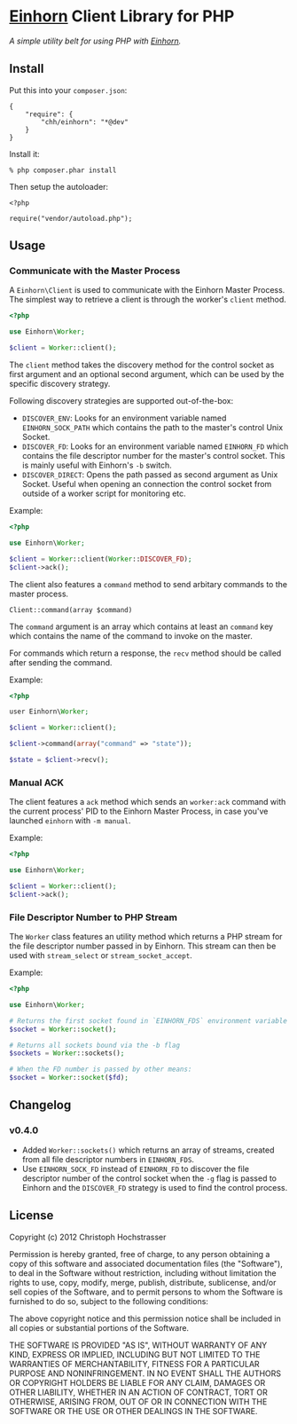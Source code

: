 # [Einhorn][] Client Library for PHP

_A simple utility belt for using PHP with [Einhorn][]._

## Install

Put this into your `composer.json`:

    {
        "require": {
            "chh/einhorn": "*@dev"
        }
    }

Install it:

    % php composer.phar install

Then setup the autoloader:

    <?php
    
    require("vendor/autoload.php");

## Usage

### Communicate with the Master Process

A `Einhorn\Client` is used to communicate with the Einhorn Master
Process. The simplest way to retrieve a client is through the worker's
`client` method.

```php
<?php

use Einhorn\Worker;

$client = Worker::client();
```

The `client` method takes the discovery method for the control socket as
first argument and an optional second argument, which can be used by the
specific discovery strategy.

Following discovery strategies are supported out-of-the-box:

 * `DISCOVER_ENV`: Looks for an environment variable named
   `EINHORN_SOCK_PATH` which contains the path to the master's
   control Unix Socket.
 * `DISCOVER_FD`: Looks for an environment variable named `EINHORN_FD`
   which contains the file descriptor number for the master's control socket.
   This is mainly useful with Einhorn's `-b` switch.
 * `DISCOVER_DIRECT`: Opens the path passed as second argument as Unix
   Socket. Useful when opening an connection the control socket from
   outside of a worker script for monitoring etc.

Example:

```php
<?php

use Einhorn\Worker;

$client = Worker::client(Worker::DISCOVER_FD);
$client->ack();
```

The client also features a `command` method to send arbitary commands to
the master process.

    Client::command(array $command)

The `command` argument is an array which contains at least an `command`
key which contains the name of the command to invoke on the master.

For commands which return a response, the `recv` method should be called
after sending the command.

Example:

```php
<?php

user Einhorn\Worker;

$client = Worker::client();

$client->command(array("command" => "state"));

$state = $client->recv();
```

### Manual ACK

The client features a `ack` method which sends an `worker:ack` command with the
current process' PID to the Einhorn Master Process, in case you've
launched `einhorn` with `-m manual`.

Example:

```php
<?php

use Einhorn\Worker;

$client = Worker::client();
$client->ack();
```

### File Descriptor Number to PHP Stream

The `Worker` class features an utility method which returns a PHP stream
for the file descriptor number passed in by Einhorn. This stream can
then be used with `stream_select` or `stream_socket_accept`.

Example:

```php
<?php

use Einhorn\Worker;

# Returns the first socket found in `EINHORN_FDS` environment variable
$socket = Worker::socket();

# Returns all sockets bound via the -b flag
$sockets = Worker::sockets();

# When the FD number is passed by other means:
$socket = Worker::socket($fd);
```

## Changelog

### v0.4.0

* Added `Worker::sockets()` which returns an array of streams, created
  from all file descriptor numbers in `EINHORN_FDS`.
* Use `EINHORN_SOCK_FD` instead of `EINHORN_FD` to discover the file
  descriptor number of the control socket when the `-g` flag is passed
  to Einhorn and the `DISCOVER_FD` strategy is used to find the control
  process.

## License

Copyright (c) 2012 Christoph Hochstrasser

Permission is hereby granted, free of charge, to any person obtaining a copy of this software and associated documentation files (the "Software"), to deal in the Software without restriction, including without limitation the rights to use, copy, modify, merge, publish, distribute, sublicense, and/or sell copies of the Software, and to permit persons to whom the Software is furnished to do so, subject to the following conditions:

The above copyright notice and this permission notice shall be included in all copies or substantial portions of the Software.

THE SOFTWARE IS PROVIDED "AS IS", WITHOUT WARRANTY OF ANY KIND, EXPRESS OR IMPLIED, INCLUDING BUT NOT LIMITED TO THE WARRANTIES OF MERCHANTABILITY, FITNESS FOR A PARTICULAR PURPOSE AND NONINFRINGEMENT. IN NO EVENT SHALL THE AUTHORS OR COPYRIGHT HOLDERS BE LIABLE FOR ANY CLAIM, DAMAGES OR OTHER LIABILITY, WHETHER IN AN ACTION OF CONTRACT, TORT OR OTHERWISE, ARISING FROM, OUT OF OR IN CONNECTION WITH THE SOFTWARE OR THE USE OR OTHER DEALINGS IN THE SOFTWARE.

[einhorn]: https://github.com/stripe/einhorn

